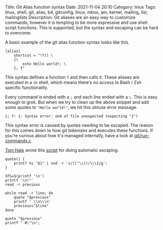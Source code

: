 Title: Git Alias function syntax
Date: 2021-11-04 20:10
Category: linux
Tags: linux, shell, git, alias, b4, gitconfig, linux, mbox, am, kernel, mailing, list, mailinglists
Description: Git aliases are an easy way to customize commands, however it is tempting to be more expressive and use shell script functions. This is supported, but the syntax and escaping can be hard to overcome.

A basic example of the git alias function syntax looks like this.

    [alias]
    	shortcut = "!f() \
    	{\
    		echo Hello world!; \
    	}; f"

This syntax defines a function `f` and then calls it. These aliases are executed in a `sh` shell,
which means there's no access to Bash / Zsh specific functionality.

Every command is ended with a `;` and each line ended with a `\`. This is easy enough
to grok. But when we try to clean up the above snippet and add some quotes to
`"Hello world!"`, we hit this obtuse error message.

    }; f: 1: Syntax error: end of file unexpected (expecting "}")

This syntax error is caused by quotes needing to be escaped. The reason for this
comes down to how git tokenizes and executes these functions. If you're curious
about how it's managed internally, have a look at
[git/run-commands.c](https://git.kernel.org/pub/scm/git/git.git/tree/run-command.c?h=v2.31.0-rc1#n267).


[Tom Hale](https://gist.github.com/HaleTom) wrote this
[script](https://gist.github.com/HaleTom/61e2c94dc4d76b58c9f38fc8b6cec3ae)
for doing automatic escaping.

    quote() {
        printf %s "$1" | sed -r 's/(["\\])/\\\1/g';
    }

    IFS=$(printf '\n')
    printf '\n!"'
    read -r previous

    while read -r line; do
        quote "$previous"
        printf ' \\n\\\n'
        previous="$line"
    done

    quote "$previous"
    printf " #\"\n";
